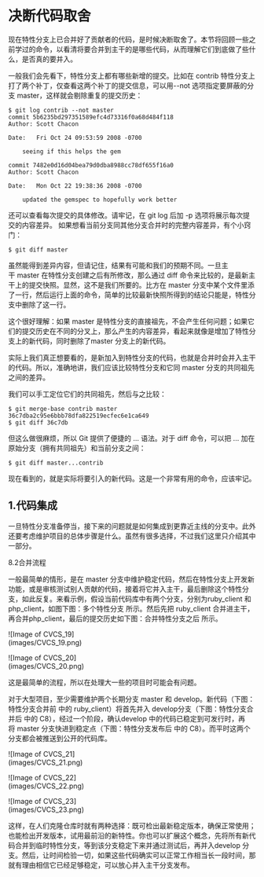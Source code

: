 # 决断代码取舍

现在特性分支上已合并好了贡献者的代码，是时候决断取舍了。本节将回顾一些之前学过的命令，以看清将要合并到主干的是哪些代码，从而理解它们到底做了些什么，是否真的要并入。

一般我们会先看下，特性分支上都有哪些新增的提交。比如在 contrib 特性分支上打了两个补丁，仅查看这两个补丁的提交信息，可以用--not 选项指定要屏蔽的分支 master，这样就会剔除重复的提交历史：

```
$ git log contrib --not master
commit 5b6235bd297351589efc4d73316f0a68d484f118
Author: Scott Chacon 
   
Date:   Fri Oct 24 09:53:59 2008 -0700

    seeing if this helps the gem

commit 7482e0d16d04bea79d0dba8988cc78df655f16a0
Author: Scott Chacon 
     
Date:   Mon Oct 22 19:38:36 2008 -0700

    updated the gemspec to hopefully work better
```     

还可以查看每次提交的具体修改。请牢记，在 git log 后加 -p 选项将展示每次提交的内容差异。
如果想看当前分支同其他分支合并时的完整内容差异，有个小窍门：

```
$ git diff master
```

虽然能得到差异内容，但请记住，结果有可能和我们的预期不同。一旦主干 master 在特性分支创建之后有所修改，那么通过 diff 命令来比较的，是最新主干上的提交快照。显然，这不是我们所要的。比方在 master 分支中某个文件里添了一行，然后运行上面的命令，简单的比较最新快照所得到的结论只能是，特性分支中删除了这一行。

这个很好理解：如果 master 是特性分支的直接祖先，不会产生任何问题；如果它们的提交历史在不同的分叉上，那么产生的内容差异，看起来就像是增加了特性分支上的新代码，同时删除了master 分支上的新代码。

实际上我们真正想要看的，是新加入到特性分支的代码，也就是合并时会并入主干的代码。所以，准确地讲，我们应该比较特性分支和它同 master 分支的共同祖先之间的差异。

我们可以手工定位它们的共同祖先，然后与之比较：

```
$ git merge-base contrib master
36c7dba2c95e6bbb78dfa822519ecfec6e1ca649
$ git diff 36c7db 
```

但这么做很麻烦，所以 Git 提供了便捷的 ... 语法。对于 diff 命令，可以把 ... 加在原始分支（拥有共同祖先）和当前分支之间：

```
$ git diff master...contrib
```

现在看到的，就是实际将要引入的新代码。这是一个非常有用的命令，应该牢记。

## 1.代码集成

一旦特性分支准备停当，接下来的问题就是如何集成到更靠近主线的分支中。此外还要考虑维护项目的总体步骤是什么。虽然有很多选择，不过我们这里只介绍其中一部分。

8.2合并流程

一般最简单的情形，是在 master 分支中维护稳定代码，然后在特性分支上开发新功能，或是审核测试别人贡献的代码，接着将它并入主干，最后删除这个特性分支，如此反复。来看示例，假设当前代码库中有两个分支，分别为ruby_client 和php_client，如图下图：多个特性分支 所示。然后先把 ruby_client 合并进主干，再合并php_client，最后的提交历史如下图：合并特性分支之后 所示。

![Image of CVCS_19]		
(images/CVCS_19.png)

![Image of CVCS_20]		
(images/CVCS_20.png)

这是最简单的流程，所以在处理大一些的项目时可能会有问题。

对于大型项目，至少需要维护两个长期分支 master 和 develop。新代码（下图：特性分支合并前 中的 ruby_client）将首先并入 develop分支（下图：特性分支合并后 中的 C8），经过一个阶段，确认develop 中的代码已稳定到可发行时，再将 master 分支快进到稳定点（下图：特性分支发布后 中的 C8）。而平时这两个分支都会被推送到公开的代码库。

![Image of CVCS_21]		
(images/CVCS_21.png)

![Image of CVCS_22]		
(images/CVCS_22.png)

![Image of CVCS_23]		
(images/CVCS_23.png)
 
这样，在人们克隆仓库时就有两种选择：既可检出最新稳定版本，确保正常使用；也能检出开发版本，试用最前沿的新特性。你也可以扩展这个概念，先将所有新代码合并到临时特性分支，等到该分支稳定下来并通过测试后，再并入develop 分支。然后，让时间检验一切，如果这些代码确实可以正常工作相当长一段时间，那就有理由相信它已经足够稳定，可以放心并入主干分支发布。
